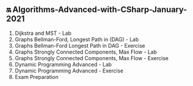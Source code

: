 ## :on: Algorithms-Advanced-with-CSharp-January-2021
01. Dijkstra and MST - Lab
02. Graphs Bellman-Ford, Longest Path in (DAG) - Lab	
03. Graphs Bellman-Ford Longest Path in DAG - Exercise
04. Graphs Strongly Connected Components, Max Flow - Lab
05. Graphs Strongly Connected Components, Max Flow - Exercise
06. Dynamic Programming Advanced - Lab		
07. Dynamic Programming Advanced - Exercise
08. Exam Preparation

